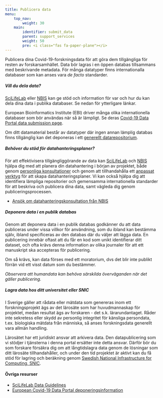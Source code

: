 ```yaml
---
title: Publicera data
menu:
    top_nav:
        weight: 30
    main:
        identifier: submit_data
        parent: support_services
        weight: 50
        pre: <i class="fas fa-paper-plane"></i>
---
```

Publicera dina Covid-19-forskningsdata för att göra dem tillgängliga för resten av forskarsamhället. Data bör lagras i en öppen databas tillsammans med beskrivande metadata. För många datatyper finns internationalla databaser som kan anses vara _de facto_ standarder.

##### Vill du dela data?

[SciLifeLab](mailto:datacentre@scilifelab.se) eller [NBIS](mailto:support@nbis.se) kan ge stöd och information för var och hur du kan dela dina data i publika databaser. Se nedan för ytterligare länkar.

European Bioinformatics Institute (EBI) driver många olika internationella databaser som bör användas när så är lämpligt. Se deras [Covid-19 Data Portal data submission page](https://www.covid19dataportal.org/submit-data).

Om ditt datamaterial består av datatyper där ingen annan lämplig databas finns tillgänglig kan det deponeras i ett [generellt datarepositorium](../general_data_repository).

##### Behöver du stöd för datahanteringsplaner?

För att effektivisera tillgängliggörande av data kan [SciLifeLab](https://www.scilifelab.se) och [NBIS](http://www.nbis.se/) hjälpa dig med att planera din datahantering i början av projektet, både genom [personliga konsultationer](https://nbis.se/support/supportform/index.php?form=consultation) och genom att tillhandahålla ett [anpassat verktyg](https://dsw.scilifelab.se/) för att skapa datahanteringsplaner.
Vi kan också hjälpa dig att identifiera lämpliga repositorier och gemensamma internationella standarder för att beskriva och publicera dina data, samt vägleda dig genom publiceringsprocessen.

* [Ansök om datahanteringskonsultation från NBIS](https://nbis.se/support/supportform/index.php?form=consultation)

##### Deponera data i en publik databas

Genom att deponera data i en publik databas godkänner du att data publiceras under vissa villkor för användning, som du ibland kan bestämma själv, ibland specificeras av den databas där du väljer att lägga data. En publicering innebär oftast att du får en kod som unikt identifierar ditt dataset, och ofta krävs denna information av olika journaler för att ett manuskript ska accepteras för publicering. 

Om så krävs, kan data förses med ett moratorium, dvs det blir inte publikt förrän vid ett visst datum som du bestämmer.

_Observera att humandata kan behöva särskilda överväganden när det gäller publicering._

##### Lagra data hos ditt universitet eller SNIC

I Sverige gäller att rådata eller mätdata som genereras inom ett forskningsprojekt ägs av det lärosäte som har huvudmannaskap för projektet, medan resultat ägs av forskaren - det s.k. lärarundantaget. Råder inte sekretess eller skydd av personlig integritet för känsliga persondata, t.ex. biologiska mätdata från människa, så anses forskningsdata generellt vara allmän handling.

Lärosätet har ett juridiskt ansvar att arkivera data. Den datapublicering som vi stödjer i tjänsterna i denna portal ersätter inte detta ansvar. Därför bör du som forskare försäkra dig om att långtidslagra data genom de lösningar som ditt lärosäte tillhandahåller, och under den tid projektet är aktivt kan du få stöd för lagring och beräkning genom [Swedish National Infrastructure for Computing, SNIC](https://snic.se).

#### Övriga resurser

* [SciLifeLab Data Guidelines](https://scilifelab-data-guidelines.readthedocs.io/en/latest/docs/index.html)
* [European Covid-19 Data Portal deponeringsinformation](https://www.covid19dataportal.org/submit-data)

